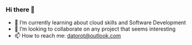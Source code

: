 ### Hi there 👋

- 🌱 I’m currently learning about cloud skills and Software Development
- 👯 I’m looking to collaborate on any project that seems interesting
- 📫 How to reach me: datorot@outlook.com
<!--
**datorot93/datorot93** is a ✨ _special_ ✨ repository because its `README.md` (this file) appears on your GitHub profile.

Here are some ideas to get you started:

- 🌱 I’m currently learning about cloud skills and Software Development
- 👯 I’m looking to collaborate on any project that seems interesting
- 📫 How to reach me: datorot@outlook.com
-->
